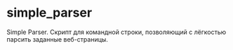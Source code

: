 # simple_parser
Simple Parser. Скрипт для командной строки, позволяющий с лёгкостью парсить заданные веб-страницы.
